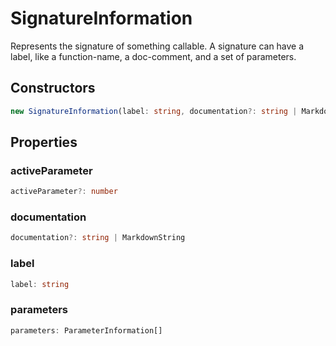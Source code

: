 # SignatureInformation

Represents the signature of something callable. A signature can have a label, like a function-name, a doc-comment, and a set of parameters.

## Constructors

```typescript
new SignatureInformation(label: string, documentation?: string | MarkdownString): SignatureInformation
```

## Properties

### activeParameter

```typescript
activeParameter?: number
```

### documentation

```typescript
documentation?: string | MarkdownString
```

### label

```typescript
label: string
```

### parameters

```typescript
parameters: ParameterInformation[]
```

